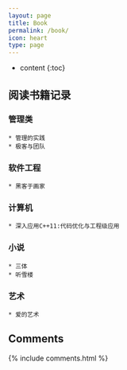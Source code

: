 ```yaml
---
layout: page
title: Book
permalink: /book/
icon: heart
type: page
---
```


* content
{:toc}

## 阅读书籍记录

### 管理类
    * 管理的实践
    * 极客与团队

### 软件工程
    * 黑客于画家

### 计算机
    * 深入应用C++11:代码优化与工程级应用

### 小说
    * 三体
    * 听雪楼

### 艺术
    * 爱的艺术

## Comments

{% include comments.html %}
